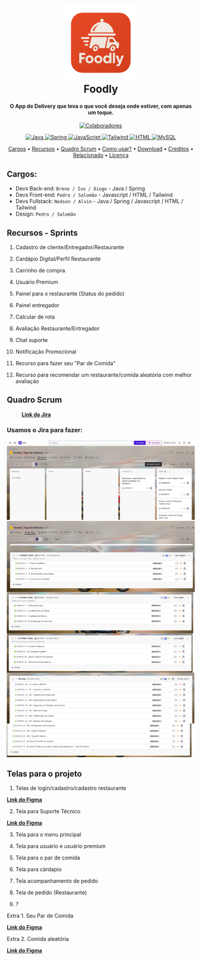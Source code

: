 
<h1 align="center">
  <a href="#"><img src="assets/Segunda Logo do Projeto.png" alt="img" width="200"></a>
  <br>
  Foodly
  <br>
</h1>

<h4 align="center">O App de Delivery que leva o que você deseja onde estiver, com apenas um toque.</h4>

<p align="center">
  <a href="#-colaboradores-">
    <img src="https://img.shields.io/badge/👫_7_-Colaboradores-green" alt="Colaboradores">
    </a>
  </p>

<p align="center">
  <a href="#-shields-">
    <img src="https://img.shields.io/badge/Java-%23ED8B00?style=for-the-badge&logo=java" alt="Java"> 
    <img src="https://img.shields.io/badge/spring-%236DB33F.svg?style=for-the-badge&logo=spring&logoColor=white" alt="Spring"> 
    <img src="https://img.shields.io/badge/javascript-%23323330.svg?style=for-the-badge&logo=javascript&logoColor=%23F7DF1E" alt="JavaScript"> 
    <img src="https://img.shields.io/badge/tailwindcss-%2338B2AC.svg?style=for-the-badge&logo=tailwind-css&logoColor=white" alt="Tailwind">
    <img src="https://img.shields.io/badge/html5-%23E34F26.svg?style=for-the-badge&logo=html5&logoColor=white" alt="HTML">
    <img src="https://img.shields.io/badge/mysql-4479A1.svg?style=for-the-badge&logo=mysql&logoColor=white" alt="MySQL">
  </a>
  </p>
  
<p align="center">
  <a href="#cargos">Cargos</a> •
  <a href="#recursos">Recursos</a> •
   <a href="#quadro-scrum">Quadro Scrum</a> •
  <a href="#como-usar?">Como usar?</a> •
  <a href="#download">Download</a> •
  <a href="#creditos">Creditos</a> •
  <a href="#relacionado">Relacionado</a> •
  <a href="#licença">Licença</a>
</p>

<!--
![screenshot](#)
-->


## Cargos:
- Devs Back-end: `Breno / Ivo / Diogo` - Java / Spring  
- Devs Front-end: `Pedro / Salomão` - Javascript / HTML / Tailwind  
- Devs Fullstack: `Nedson / Alvin` - Java / Spring / Javascript / HTML / Tailwind  
- Design: `Pedro / Salomão`


## Recursos - Sprints

1. Cadastro de cliente/Entregador/Restaurante  

2. Cardápio Digital/Perfil Restaurante 

3. Carrinho de compra  

4. Usuário Premium 

5. Painel para o restaurante (Status do pedido)  

6. Painel entregador 

7. Calcular de rota  

8. Avaliação Restaurante/Entregador 

9. Chat suporte  

10. Notificação Promocional 

11. Recurso para fazer seu "Par de Comida"

12. Recurso para recomendar um restaurante/comida aleatória com melhor avaliação

## Quadro Scrum

> [**Link do Jira**](https://projeto-unicap-sistema-delivery.atlassian.net/jira/software/projects/SCRUM/boards/1)

### Usamos o Jira para fazer:

<img src="assets/board.png">
<img src="assets/backlog.png">

## Telas para o projeto

1. Telas de login/cadastro/cadastro restaurante

[**Link do Figma**](https://www.figma.com/design/fk10hlFWE6IKpBmtW9kUEi/Cadastro-user-restaurant?t=g43D6DcT9sHICGxk-0)

2. Tela para Suporte Técnico

[**Link do Figma**](https://www.figma.com/make/pS92vC14a0VCkQw4ji2vtY/Technical-Support-Page?node-id=0-1&p=f&t=yegI2oIWDYobotgQ-0)

3. Tela para o menu principal



5. Tela para usuário e usuário premium



6. Tela para o par de comida



7. Tela para cárdapio



8. Tela acompanhamento de pedido



9. Tela de pedido (Restaurante)


10. ?

Extra 1. Seu Par de Comida

[**Link do Figma**](https://www.figma.com/design/lP8lgnC6g5Co81xlD7OAF7/Tela-Par-de-Comida?node-id=0-1&t=s6gs41OoOFB9RJIm-1)

Extra 2. Comida aleatória

[**Link do Figma**](https://www.figma.com/design/SzzSx0Fz3Ns3YcbQ1lz3yq/Tela-Pedido-Aleat%C3%B3rio-com-Melhor-Avalia%C3%A7%C3%A3o?node-id=0-1&t=pdhYhjuZ76VcxcSw-1)


<!-- DEPOIS INCLUIR: --
## Como usar?

To clone and run this application, you'll need [Git](https://git-scm.com) and [Node.js](https://nodejs.org/en/download/) (which comes with [npm](http://npmjs.com)) installed on your computer. From your command line:

```bash
# Clone this repository
$ git clone https://github.com/amitmerchant1990/electron-markdownify

# Go into the repository
$ cd electron-markdownify

# Install dependencies
$ npm install

# Run the app
$ npm start
```

> **Note**
> If you're using Linux Bash for Windows, [see this guide](https://www.howtogeek.com/261575/how-to-run-graphical-linux-desktop-applications-from-windows-10s-bash-shell/) or use `node` from the command prompt.


## Download

You can [download](https://github.com/amitmerchant1990/electron-markdownify/releases/tag/v1.2.0) the latest installable version of Markdownify for Windows, macOS and Linux.

## Emailware

Markdownify is an [emailware](https://en.wiktionary.org/wiki/emailware). Meaning, if you liked using this app or it has helped you in any way, I'd like you send me an email at <bullredeyes@gmail.com> about anything you'd want to say about this software. I'd really appreciate it!

## Creditos

This software uses the following open source packages:

- [Electron](http://electron.atom.io/)
- [Node.js](https://nodejs.org/)
- [Marked - a markdown parser](https://github.com/chjj/marked)
- [showdown](http://showdownjs.github.io/showdown/)
- [CodeMirror](http://codemirror.net/)
- Emojis are taken from [here](https://github.com/arvida/emoji-cheat-sheet.com)
- [highlight.js](https://highlightjs.org/)

## Related

[Try Web version of Markdownify](https://notepad.js.org/markdown-editor/)

## Support

If you like this project and think it has helped in any way, consider buying me a coffee!

<a href="https://buymeacoffee.com/amitmerchant" target="_blank"><img src="app/img/bmc-button.png" alt="Buy Me A Coffee" style="height: 41px !important;width: 174px !important;box-shadow: 0px 3px 2px 0px rgba(190, 190, 190, 0.5) !important;-webkit-box-shadow: 0px 3px 2px 0px rgba(190, 190, 190, 0.5) !important;" ></a>

## You may also like...

- [Pomolectron](https://github.com/amitmerchant1990/pomolectron) - A pomodoro app
- [Correo](https://github.com/amitmerchant1990/correo) - A menubar/taskbar Gmail App for Windows and macOS

## Licença

MIT

---

> [amitmerchant.com](https://www.amitmerchant.com) &nbsp;&middot;&nbsp;
> GitHub [@amitmerchant1990](https://github.com/amitmerchant1990) &nbsp;&middot;&nbsp;
> Twitter [@amit_merchant](https://twitter.com/amit_merchant)
-->

